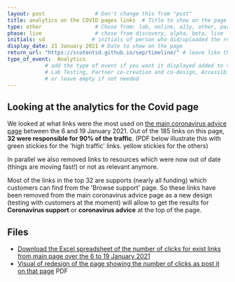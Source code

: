 ```yaml
---
layout: post                # Don't change this from "post"
title: analytics on the COVID pages links  # Title to show on the page
type: other                 # Chose from: lab, online, a11y, other, partner
phase: live                 # chose from discovery, alpha, beta, live
initials: sd               # initials of person who did/uploaded the research
display_date: 21 January 2021 # Date to show on the page
return_url: "https://scotentsd.github.io/sep/timeline/" # leave like this         
type_of_event:  Analytics          
            # add the type of event if you want it displayed added to the heading when the post if clicked on
            # Lab Testing, Partner co-creation and co-design, Accessibility, Online research and testing, Events, F2F and testing
            # or leave empty if not needed
---
```


## Looking at the analytics for the Covid page
We looked at what links were the most used on [the main coronavirus advice page](https://findbusinesssupport.gov.scot/coronavirus-advice) between the 6 and 19 January 2021.
Out of the 185 links on this page, **32 were responsible for 90% of the traffic**.
(PDF below illustrate this with green stickies for the 'high traffic' links. yellow stickies for the others)

In parallel we also removed links to resources which were now out of date (things are moving fast!) or not as relevant anymore.


Most of the links in the top 32 are supports (nearly all funding) which customers can find from the 'Browse support' page.
So these links have been removed from the main coronavirus advice page as a new design (testing with customers at the moment) will allow to get the results for **Coronavirus support**  or **coronavirus advice** at the top of the page.


## Files
- [Download the Excel spreadsheet of the number of clicks for exist links from main page over the 6 to 19 January 2021](/sep/files/Coronavirus-advice-exit-links-over-6-19-Jan21.xlsx)
- [Visual of redesign of the page showing the number of clicks as post it on that page](/sep/files/FBS-Covid-page-content-audit-Jan-21.pdf) PDF
